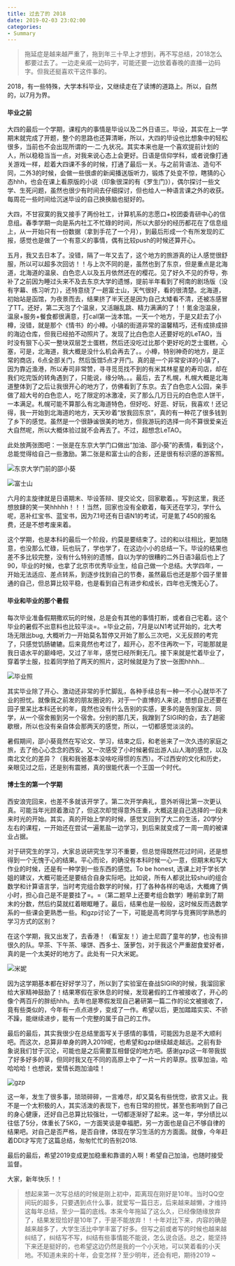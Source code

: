 ```yaml
---
title: 过去了的 2018
date: 2019-02-03 23:02:00
categories:
- Summary
---
```


> 拖延症是越来越严重了，拖到年三十早上才想到，再不写总结，2018怎么都要过去了。一边走亲戚一边码字，可能还要一边放着春晚的直播一边码字。但我还挺喜欢干这件事的。

2018，有一些特殊，大学本科毕业，又继续走在了读博的道路上。所以，自然的，以7月为界。

#### 毕业之前

大四的最后一个学期，课程内的事情是毕设以及二外日语三。毕设，其实在上一学期末就完成了开题，整个的思路也还算清晰，所以，大四的毕设也比想象中的轻松很多，当前也不会出现所谓的一·二·九状况。其实本来也是一个喜欢提前计划的人，所以稳稳当当一点，对我来说心态上会更好。日语是信仰学科，或者说像打通关游戏一样，趁着大四课不多的时候，打通了最后一关。与之前背语法、造句不同，二外3的时候，会做一些很虐的新闻播送版听力，锻炼了处变不惊，瞎猜的心态hhh，也会在课上看原版的小说（印象很深的有《罗生门》），偶尔探讨一些文学、生死问题，虽然也很少有时间去仔细探讨，但也给人一种语言课之外的收获。每周花一些时间给沉迷毕设的自己换换脑也挺好的。

大四，不甘寂寞的我又接手了两份社工，计算机系的志愿口+校团委青研中心的信息组。春季学期一向是系内社工不忙碌的时间，所以大部分的经历都花在了信息组上，从一开始只有一份数据（拿到手花了一个月），到最后形成一个有所发现的汇报，感觉也是做了一个有意义的事情，偶有比较push的时候还算开心。

五月，我又去日本了。没错，隔了一年又去了，这个地方的旅游真的让人感觉很舒服，所以可以超多次回访！！与上次不同的是，虽然也到了东京，但是重点是北海道，北海道的温泉、白色恋人以及五月依然还在的樱花。见了好久不见的乔导，弥补了之前因为睡过头来不及去东京大学的遗憾，提前半年看到了柯南的剧场版（没有字幕、练习听力），还特意绕了一趟富士山，天气很好，看的很清楚。北海道，初始站是函馆，为夜景而去，结果挤了半天还是因为自己太矮看不清，还被冻感冒了TT。还好，第二天泡了个温泉，又活蹦乱跳、精力满满的了！！氪金泡温泉，温泉+服务+餐食都很满意，打call第一泷本馆。一天一个地方，于是又赶去了小樽，没错，就是那个《情书》的小樽。小镇的街道非常的温馨精巧，还有成排成排的海边仓库，但我已经拍不动照片了。发现了比白色恋人还要好吃的LeTAO，当时没有狠下心买一整块双层芝士蛋糕，然后还没吃过比那个更好吃的芝士蛋糕，心塞，可是，北海道，我大概是没什么机会再去了。。小樽，特别神奇的地方，是正常的商店，6点全部关门，然后饭馆5点才开门。真的是一个非常安详的小镇了，因为靠近渔港，所以寿司非常赞，寻寻觅觅找不到的有米其林星星的寿司店，却在我们吃完饭的转角遇到了，只能说，缘分呐。。。最后，去了札幌，札幌大概是北海道整体到了之后让我很开心的地方了，仿佛看到了东京。去了白色恋人公园，亲手做了超大号的白色恋人，吃了限定的冰激凌，买了那么几万日元的白色恋人饼干，一本满足。札幌可能不算那么有北海道特色，但好吃、好逛、好玩，我喜欢！还记得，我一开始到北海道的地方，天天吵着“放我回东京”，真的有一种花了很多钱到了乡下的感觉。虽然是一个很静谧很美的地方，但我游玩的选择一向不算很爱亲近大自然呢，所以大概体验过就不会再去了。不过，超想念LeTAO。

此处放两张图吧：一张是在东京大学门口做出“加油、邵小葵”的表情，看到这个，总能觉得给自己一些激励。第二张是和富士山的合影，还是很有标识感的游客照。

![东京大学门前的邵小葵]({{site.url}}/assets/images/2019-02-03/dongjingdaxue.JPG) 

![富士山]({{site.url}}/assets/images/2019-02-03/fuji.JPG) 

六月的主旋律就是日语期末、毕设答辩、提交论文，回家歇着。。写到这里，我还想放肆的笑一笑hhhhh！！！当然，回家也没有全歇着，每天还在学习，学什么呢，恶补红宝书、蓝宝书，因为7.1号还有日语N1的考试，可是氪了450的报名费，还是不想考废来着。

这个学期，也是本科的最后一个阶段，约莫是要结束了。过的和以往相比，更加随意，也没那么忙碌，玩也玩了，学也学了，在这边小小的总结一下。毕设的结果也差不多比较完整，没有什么特别的遗憾，自以为学的很糟的二外日语3最后也上了90，毕业的时候，也拿了北京市优秀毕业生，给自己做一个总结。大学四年，一开始无法适应、差点转系，到逐步找到自己的节奏，虽然最后也还是那个园子里普通的自己，但总算比较平稳，也是看到自己有进步和成长，四年也无愧无心了。

#### 毕业和毕业的那个暑假

每次毕业准备假期撒欢玩的时候，总是会有其他的事情打断，或者自己宅着。这个毕业的暑假不出意料也比较平淡=。=毕业之前，7月是以N1考试开始的，北大考场无限出bug, 大概听力一开始莫名暂停又开始了那么三次吧，义无反顾的考完了，只感觉饥肠辘辘。后来竟然也考过了，超开心，忍不住再吹一下，可能那就是我日语水平的巅峰吧，又过了半年，感觉已经所剩无几。接下来就是忙着毕业了，穿着学士服，拉着同学拍了两天的照片，这时候就是为了放一张图hhhh...

![毕业照]({{site.url}}/assets/images/2019-02-03/biye.JPG) 

其实毕业除了开心、激动还非常的手忙脚乱，各种手续总有一种一不小心就毕不了业的担忧。就像我之前发的朋友圈说的，对于一个直博的人来说，想想自己还要在园子里呆比本科还长的年，竟然也没有什么告别的实感，更多的是告别室友、同学，从一个宿舍搬到另一个宿舍。分别的那几天，我蹭到了SIGIR的会，去了趟密歇根，所以也没有亲自体会那两天的感觉，所以，一切都感觉淡淡的。

暑假期间，邵小葵竟然在写论文、学习，结束之后，和老爸来了一次久违的家庭之旅，去了他心心念念的西安。又一次感受了小时候暑假出游人山人海的感觉，以及南北文化的差异？（我和我爸基本没啥吃得惯的东西）。不过西安的文化和历史，亲眼见过之后，还是别有震撼，真的很能代表一个王国一个时代。

#### 博士生的第一个学期

西安浪完回来，也差不多就该开学了。第二次开学典礼，意外听得比第一次更认真。可能当年光顾着激动了，但这次却觉得意外庄重，大概这是自己选择的一段未来时光的开始。其实，真的开始上学的时候，感觉又回到了大二的生活，20学分左右的课程，一开始还在尝试一遍氪盐一边学习，到后来就变成了一周一周的被课业占据。

对于研究生的学习，大家总说研究生学习不重要，但总觉得既然花过时间，还是想得到一个无愧于心的结果。平心而论，的确没有本科时候一心一意，但期末和写大作业的时候，还是有一种学到一些东西的感觉。To be honest, 选课上对于学长学姐的建议，大概可能还是要结合自身实际吧。比如说，所有人都说比较shui的组合数学和计算语言学，当时考完组合数学的时候，打了各种各样的电话，大概瘫了俩小时，担心自己是不是要挂了=。=（第二题早上还要考组合数学）睡前拿到了期末的分数，然后约莫就红着眼眶睡了。最后，结果也是一般般，这时候反而选数学系的一些课会更熟悉一些。和gzp讨论了一下，可能是高考同学与竞赛同学熟悉的学习方式的区别？

在这个学期，我又出发了，去香港！（看室友！）迪士尼圆了童年的梦，也没有排很久的队。早茶、下午茶、壕饼、西多士、菠萝包，对于我这个严重甜食爱好者，真的是一个太美好的地方了。此处有一只大米妮。

![米妮]({{site.url}}/assets/images/2019-02-03/mini.JPG) 

因为这学期基本都在好好学习了，所以到了实验室在奋战SIGIR的时候，我溜回家给大家精神鼓励了！结果寒假在家休息的时候，发现暑假的工作被接收了，开心的像个两百斤的胖纸hhh。去年也是寒假发现自己暑研第一篇二作的论文被接收了，竟有些类似的，今年有一点点进步，变成了一作。希望以后，更加踏踏实实、不骄不躁，能继续进步，能有一个完整的属于自己的工作。

最后的最后，其实我很少在总结里面写关于感情的事情，可能因为总是不大顺利吧。而这次，总算非单身的跨入2019呢，也希望和gzp继续越走越远。之前有卦象说我们甘于沉沦，可能也是之后需要互相督促的地方吧。感谢gzp这一年带我拔了好多好多的草，但同时我又在不同的高原上中了一片一片的草原。拔草加油，哈哈哈哈！也想说，爱情长跑加油哇！

![gzp]({{site.url}}/assets/images/2019-02-03/gzp.jpeg)

这一年，发生了很多事，琐琐碎碎，一言难尽，却又莫名有些恍惚，欲言又止。我不是一个太积极的人，其实活泼的表现下，也有日常的担忧，甚至也影响到了自己的身心健康，还好自己总算比较强壮，一切都逐渐好了起来。这一年，学分绩比以往低了5分，体重长了5KG，一方面笑谈是幸福肥，另一方面也是自己不够自律的结果吧。对自己是否严格，是否自律，体现在学习生活的方方面面。就像，今年赶着DDl才写完了这篇总结，匆匆忙忙的告别2018.

最后的最后，希望2019变成更加稳重和靠谱的人啊！希望自己加油，也随时接受监督。

大家，新年快乐！！

> 想起来第一次写总结的时候是刚上初中，距离现在刚好是10年。当时QQ空间玩的超多，只要遇到点什么事，就爱写一篇日志，后来越来越懒，才维持这每年总结，至少一篇的底线。本来今年拖延了这么久，已经像随缘放弃了，结果发现恰好是10年了，于是不能放弃！！十年对比下来，内容的确是越来越多了，大学生活比中学丰富了好多。但写之前或者写的时候也越来越纠结了，纠结写不写，纠结有些事情能不能说，怎么说合适。总之，能坚持下来还是挺好的，也希望这边仍然是我的一个小天地，可以笑着看的小天地。不知道未来的十年，会变怎样？至少明年，还会有吧，期待2019 ~
